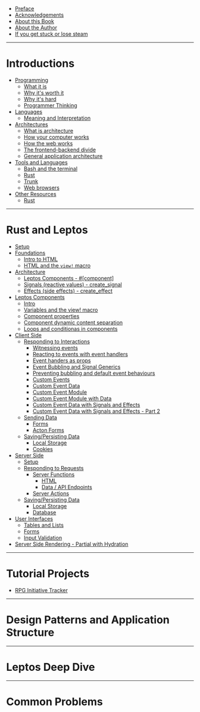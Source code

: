 - [Preface]()
- [Acknowledgements]()
- [About this Book]()
- [About the Author]()
- [If you get stuck or lose steam]()

------------

# Introductions
- [Programming]()
	- [What it is]()
	- [Why it's worth it]()
	- [Why it's hard]()
	- [Programmer Thinking]()
- [Languages]()
	- [Meaning and Interpretation]()
- [Architectures]()
	- [What is architecture]()
	- [How your computer works]()
	- [How the web works]()
	- [The frontend-backend divide]()
	- [General application architecture]()
- [Tools and Languages]()
	- [Bash and the terminal]()
	- [Rust]()
	- [Trunk]()
	- [Web browsers]()
- [Other Resources]()
	- [Rust](./intro/other_resources/rust.md)

------------

# Rust and Leptos
- [Setup](./setup_intro.md)
- [Foundations]()
	- [Intro to HTML](./html_intro.md)
	- [HTML and the `view!` macro](./view_macro_html.md)
- [Architecture]()
	- [Leptos Components - #[component]]()
	- [Signals (reactive values) - create_signal]()
	- [Effects (side effects) - create_effect]()
- [Leptos Components]()
	- [Intro](./leptos_component_intro.md)
	- [Variables and the view! macro](./view_macro_variables.md)
	- [Component properties](./leptos_component_properties.md)
	- [Component dynamic content separation](./leptos_component_dynamic_content_separation.md)
	- [Loops and conditionas in components]()
- [Client Side]()
	- [Responding to Interactions]()
		- [Witnessing events](leptos_component_logging_events.md)
		- [Reacting to events with event handlers](leptos_component_update_from_event.md)
		- [Event handers as props](./event_handlers_as_props.md)
		- [Event Bubbling and Signal Generics](event_bubbling_and_signal_generics.md)
		- [Preventing bubbling and default event behaviours ]()
		- [Custom Events](./custom_events.md)
		- [Custom Event Data](./custom_event_data.md)
		- [Custom Event Module](./custom_event_module.md)
		- [Custom Event Module with Data](./custom_event_module_with_data.md)
		- [Custom Event Data with Signals and Effects](./custom_event_data_with_signals_and_effects.md)
		- [Custom Event Data with Signals and Effects - Part 2](./custom_event_data_with_signals_and_effects_part2.md)
	- [Sending Data]()
		- [Forms](./forms.md)
		- [Acton Forms]()
	- [Saving/Persisting Data](client/store_data/summary.md)
		- [Local Storage](./client/store_data/local_storage.md)
		- [Cookies](./client/store_data/cookies.md)
- [Server Side]()
	- [Setup]()
	- [Responding to Requests]()
		- [Server Functions]()
			- [HTML]()
			- [Data / API Endpoints]()
		- [Server Actions]()
	- [Saving/Persisting Data]()
		- [Local Storage]()
		- [Database]()
- [User Interfaces]()
	- [Tables and Lists]()
	- [Forms]()
	- [Input Validation]()
- [Server Side Rendering - Partial with Hydration]()

------------

# Tutorial Projects
- [RPG Initiative Tracker](tutorial_projects/initiative_tracker/summary.md)

------------

# Design Patterns and Application Structure

------------

# Leptos Deep Dive

------------

# Common Problems


